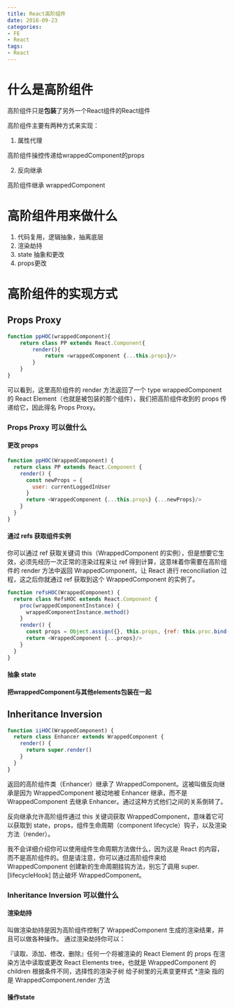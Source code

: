 ```yaml
---
title: React高阶组件
date: 2018-09-23
categories: 
- FE
- React
tags:
- React
---
```


# 什么是高阶组件

高阶组件只是**包装**了另外一个React组件的React组件

高阶组件主要有两种方式来实现：

1. 属性代理

高阶组件操控传递给wrappedComponent的props

2. 反向继承

高阶组件继承 wrappedComponent
<!-- more -->
# 高阶组件用来做什么

1. 代码复用，逻辑抽象，抽离底层
2. 渲染劫持
3. state 抽象和更改
4. props更改

# 高阶组件的实现方式

## Props Proxy

```javascript
function ppHOC(wrappedComponent){
    return class PP extends React.Component{
        render(){
            return <wrappedComponent {...this.props}/>
        }
    }
}
```

可以看到，这里高阶组件的 render 方法返回了一个 type wrappedComponent 的 React Element（也就是被包装的那个组件），我们把高阶组件收到的 props 传递给它，因此得名 Props Proxy。

### Props Proxy 可以做什么

#### 更改 props

```javascript
function ppHOC(WrappedComponent) {
  return class PP extends React.Component {
    render() {
      const newProps = {
        user: currentLoggedInUser
      }
      return <WrappedComponent {...this.props} {...newProps}/>
    }
  }
}
```

#### 通过 refs 获取组件实例

你可以通过 ref 获取关键词 this（WrappedComponent 的实例），但是想要它生效，必须先经历一次正常的渲染过程来让 ref 得到计算，这意味着你需要在高阶组件的 render 方法中返回 WrappedComponent，让 React 进行 reconciliation 过程，这之后你就通过 ref 获取到这个 WrappedComponent 的实例了。

```javascript
function refsHOC(WrappedComponent) {
  return class RefsHOC extends React.Component {
    proc(wrappedComponentInstance) {
      wrappedComponentInstance.method()
    }
    render() {
      const props = Object.assign({}, this.props, {ref: this.proc.bind(this)})
      return <WrappedComponent {...props}/>
    }
  }
}
```

#### 抽象 state

#### 把wrappedComponent与其他elements包装在一起

## Inheritance Inversion

```javascript
function iiHOC(WrappedComponent) {
  return class Enhancer extends WrappedComponent {
    render() {
      return super.render()
    }
  }
}

```
返回的高阶组件类（Enhancer）继承了 WrappedComponent。这被叫做反向继承是因为 WrappedComponent 被动地被 Enhancer 继承，而不是 WrappedComponent 去继承 Enhancer。通过这种方式他们之间的关系倒转了。

反向继承允许高阶组件通过 this 关键词获取 WrappedComponent，意味着它可以获取到 state，props，组件生命周期（component lifecycle）钩子，以及渲染方法（render）。

我不会详细介绍你可以使用组件生命周期方法做什么，因为这是 React 的内容，而不是高阶组件的。但是请注意，你可以通过高阶组件来给 WrappedComponent 创建新的生命周期挂钩方法，别忘了调用 super.[lifecycleHook] 防止破坏 WrappedComponent。

### Inheritance Inversion 可以做什么

#### 渲染劫持

叫做渲染劫持是因为高阶组件控制了 WrappedComponent 生成的渲染结果，并且可以做各种操作。
通过渲染劫持你可以：

『读取、添加、修改、删除』任何一个将被渲染的 React Element 的 props
在渲染方法中读取或更改 React Elements tree，也就是 WrappedComponent 的 children
根据条件不同，选择性的渲染子树
给子树里的元素变更样式
*渲染 指的是 WrappedComponent.render 方法

#### 操作state
